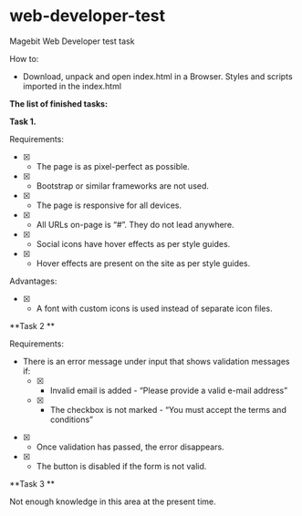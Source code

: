 # web-developer-test
Magebit Web Developer test task

How to:
 - Download, unpack and open index.html in a Browser. Styles and scripts imported in the index.html

**The list of finished tasks:**

**Task 1.**

Requirements: 
- [x] - The page is as pixel-perfect as possible. 
- [x] - Bootstrap or similar frameworks are not used. 
- [x] - The page is responsive for all devices. 
- [x] - All URLs on-page is “#”. They do not lead anywhere. 
- [x] - Social icons have hover effects as per style guides. 
- [x] - Hover effects are present on the site as per style guides. 

Advantages: 
- [x] - A font with custom icons is used instead of separate icon files. 

**Task 2 **

Requirements: 
- There is an error message under input that shows validation messages if: 
	- [x] - Invalid email is added - “Please provide a valid e-mail address” 
	- [x] - The checkbox is not marked - “You must accept the terms and conditions” 
	      
- [x] - Once validation has passed, the error disappears. 
- [x] - The button is disabled if the form is not valid.

**Task 3 **

Not enough knowledge in this area at the present time.
